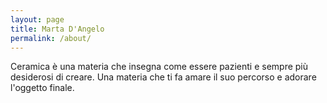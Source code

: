 ```yaml
---
layout: page
title: Marta D'Angelo
permalink: /about/
---
```


Ceramica è una materia che insegna come essere pazienti e sempre più desiderosi di creare. Una materia che ti fa amare il suo percorso e adorare l'oggetto finale.

